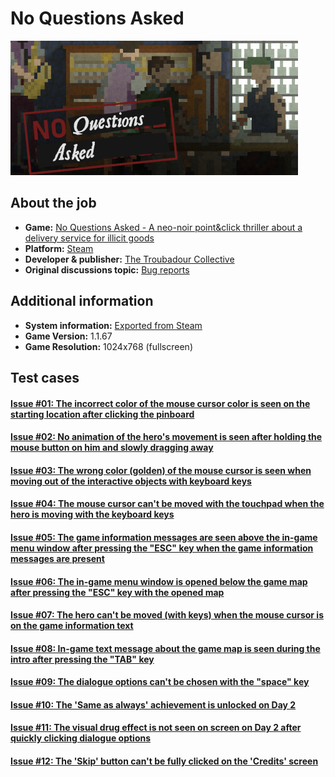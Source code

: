 # No Questions Asked

![NQA](/No_Questions_Asked/files/00.jpg)

## About the job

- **Game:** [No Questions Asked - A neo-noir point&click thriller about a delivery service for illicit goods](https://store.steampowered.com/app/2259180/No_Questions_Asked/)
- **Platform:** [Steam](https://store.steampowered.com/)
- **Developer & publisher:** [The Troubadour Collective](https://linktr.ee/the.troubadour.collective)
- **Original discussions topic:** [Bug reports](https://steamcommunity.com/app/2259180/discussions/0/3767858179341905834/)

## Additional information

- **System information:** [Exported from Steam](/No_Questions_Asked/System_information.md)
- **Game Version:** 1.1.67
- **Game Resolution:** 1024x768 (fullscreen)

## Test cases

#### [Issue #01: The incorrect color of the mouse cursor color is seen on the starting location after clicking the pinboard](files/01.md)

#### [Issue #02: No animation of the hero's movement is seen after holding the mouse button on him and slowly dragging away](files/02.md)

#### [Issue #03: The wrong color (golden) of the mouse cursor is seen when moving out of the interactive objects with keyboard keys](files/03.md)

#### [Issue #04: The mouse cursor can't be moved with the touchpad when the hero is moving with the keyboard keys](files/04.md)

#### [Issue #05: The game information messages are seen above the in-game menu window after pressing the "ESC" key when the game information messages are present](files/05.md)

#### [Issue #06: The in-game menu window is opened below the game map after pressing the "ESC" key with the opened map](files/06.md)

#### [Issue #07: The hero can't be moved (with keys) when the mouse cursor is on the game information text](files/07.md)

#### [Issue #08: In-game text message about the game map is seen during the intro after pressing the "TAB" key](files/08.md)

#### [Issue #09: The dialogue options can't be chosen with the "space" key](files/09.md)

#### [Issue #10: The 'Same as always' achievement is unlocked on Day 2](files/10.md)

#### [Issue #11: The visual drug effect is not seen on screen on Day 2 after quickly clicking dialogue options](files/11.md)

#### [Issue #12: The 'Skip' button can't be fully clicked on the 'Credits' screen](files/12.md)
